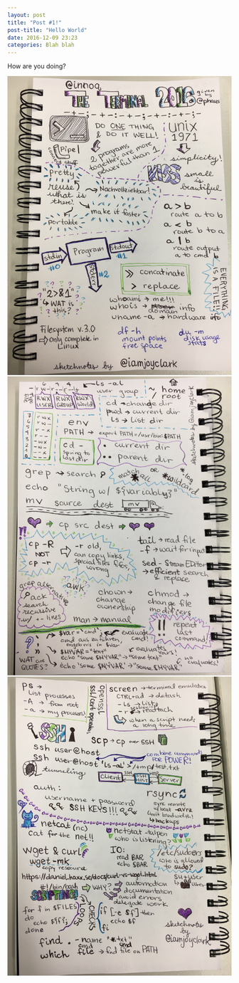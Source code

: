 ```yaml
---
layout: post
title: "Post #1!"
post-title: "Hello World"
date: 2016-12-09 23:23
categories: Blah blah
---
```


How are you doing?

![Sketchnote Part 1](/img/2016-12-09-terminal-1.jpg "Sketchnote Part 1")
![Sketchnote Part 2](/img/2016-12-09-terminal-2.jpg "Sketchnote Part 2")
![Sketchnote Part 3](/img/2016-12-09-terminal-3.jpg "Sketchnote Part 3")
